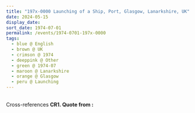 ```yaml
---
title: "197x-0000 Launching of a Ship, Port, Glasgow, Lanarkshire, UK"
date: 2024-05-15
display_date: 
sort_date: 1974-07-01
permalink: /events/1974-0701-197x-0000
tags:
  - blue @ English
  - brown @ UK
  - crimson @ 1974
  - deeppink @ Other
  - green @ 1974-07
  - maroon @ Lanarkshire
  - orange @ Glasgow
  - peru @ Launching
---
```


<br>

<wave-list>
  <list-title color="DarkSeaGreen" width="80">Cross-references</list-title>
  <list-item color="BlanchedAlmond" width="280"><b>CR1. Quote from :</b> <i></i></list-item>   
</wave-list>
